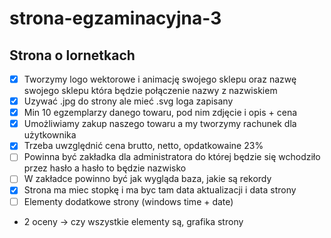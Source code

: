 # strona-egzaminacyjna-3

## Strona o lornetkach

- [x] Tworzymy logo wektorowe i animację swojego sklepu oraz nazwę swojego sklepu która będzie połączenie nazwy z nazwiskiem
- [x] Uzywać .jpg do strony ale mieć .svg loga zapisany
- [x] Min 10 egzemplarzy danego towaru, pod nim zdjęcie i opis + cena
- [x] Umożliwiamy zakup naszego towaru a my tworzymy rachunek dla użytkownika
- [x] Trzeba uwzględnić cena brutto, netto, opdatkowaine 23%
- [ ] Powinna być zakładka dla administratora do której będzie się wchodziło przez hasło a hasło to będzie nazwisko
- [ ] W zakładce powinno być jak wygląda baza, jakie są rekordy
- [x] Strona ma miec stopkę i ma byc tam data aktualizacji i data strony
- [ ] Elementy dodatkowe strony (windows time + date)

- 2 oceny -> czy wszystkie elementy są, grafika strony
